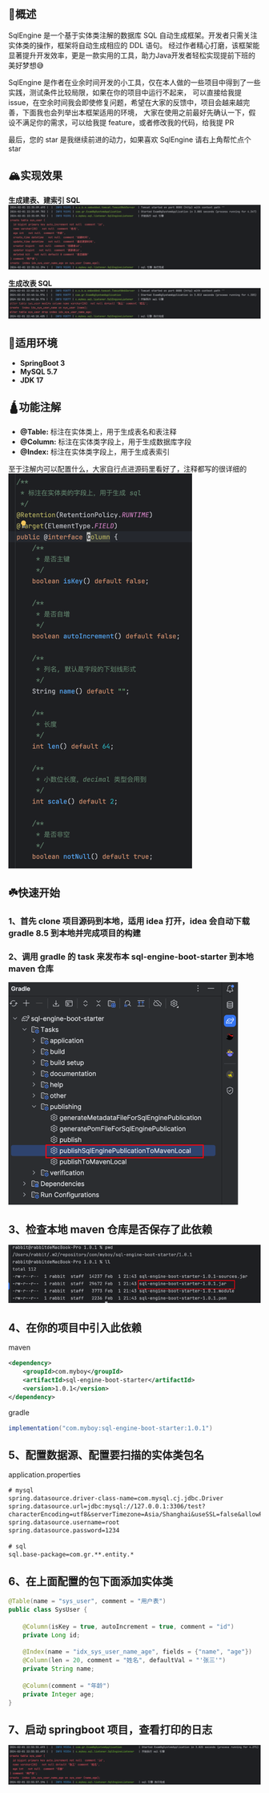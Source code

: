 <h3></h3>

## 🌈概述
SqlEngine 是一个基于实体类注解的数据库 SQL 自动生成框架。开发者只需关注实体类的操作，框架将自动生成相应的 DDL 语句。
经过作者精心打磨，该框架能显著提升开发效率，更是一款实用的工具，助力Java开发者轻松实现提前下班的美好梦想😅

SqlEngine 是作者在业余时间开发的小工具，仅在本人做的一些项目中得到了一些实践，测试条件比较局限，如果在你的项目中运行不起来，
可以直接给我提 issue，在空余时间我会即使修复问题，希望在大家的反馈中，项目会越来越完善，下面我也会列举出本框架适用的环境，
大家在使用之前最好先确认一下，假设不满足你的需求，可以给我提 feature，或者修改我的代码，给我提 PR

最后，您的 star 是我继续前进的动力，如果喜欢 SqlEngine 请右上角帮忙点个star


## 🏔️实现效果
**生成建表、建索引 SQL**
![1.png](img/1.png)

**生成改表 SQL**
![2.png](img/2.png)



## 🍬适用环境
* **SpringBoot 3**
* **MySQL 5.7**
* **JDK 17**


## 🛕功能注解
* **@Table:** 标注在实体类上，用于生成表名和表注释
* **@Column:** 标注在实体类字段上，用于生成数据库字段
* **@Index:** 标注在实体类字段上，用于生成表索引

至于注解内可以配置什么，大家自行点进源码里看好了，注释都写的很详细的
![img.png](img/6.png)

## ☘️快速开始

### 1、首先 clone 项目源码到本地，适用 idea 打开，idea 会自动下载 gradle 8.5 到本地并完成项目的构建

### 2、调用 gradle 的 task 来发布本 sql-engine-boot-starter 到本地 maven 仓库
![img.png](img/3.png)

## 3、检查本地 maven 仓库是否保存了此依赖
![img.png](img/4.png)

## 4、在你的项目中引入此依赖
maven
```xml
<dependency>
    <groupId>com.myboy</groupId>
    <artifactId>sql-engine-boot-starter</artifactId>
    <version>1.0.1</version>
</dependency>
```

gradle
```groovy
implementation("com.myboy:sql-engine-boot-starter:1.0.1")
```

## 5、配置数据源、配置要扫描的实体类包名
application.properties
```properties
# mysql
spring.datasource.driver-class-name=com.mysql.cj.jdbc.Driver
spring.datasource.url=jdbc:mysql://127.0.0.1:3306/test?characterEncoding=utf8&serverTimezone=Asia/Shanghai&useSSL=false&allowPublicKeyRetrieval=true&rewriteBatchedStatements=true
spring.datasource.username=root
spring.datasource.password=1234

# sql
sql.base-package=com.gr.**.entity.*
```

## 6、在上面配置的包下面添加实体类
```java
@Table(name = "sys_user", comment = "用户表")
public class SysUser {

    @Column(isKey = true, autoIncrement = true, comment = "id")
    private Long id;

    @Index(name = "idx_sys_user_name_age", fields = {"name", "age"})
    @Column(len = 20, comment = "姓名", defaultVal = "'张三'")
    private String name;

    @Column(comment = "年龄")
    private Integer age;
}
```

## 7、启动 springboot 项目，查看打印的日志
![img.png](img/5.png)